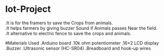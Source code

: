 # Iot-Project
.It is for the framers to save the Crops from animals.</br>
.It helps farmers by giving buzzer Sound if Animals passes Near the field.<br>
.It alternative to electric fence to save the crops and animals.</br>

#Materials Used .Arduino board
.10k ohm potentiometer
.16×2 LCD display
.Buzzer
.Ultrasonic sensor (HC-SR04)
.Breadboard and hook-up wires
